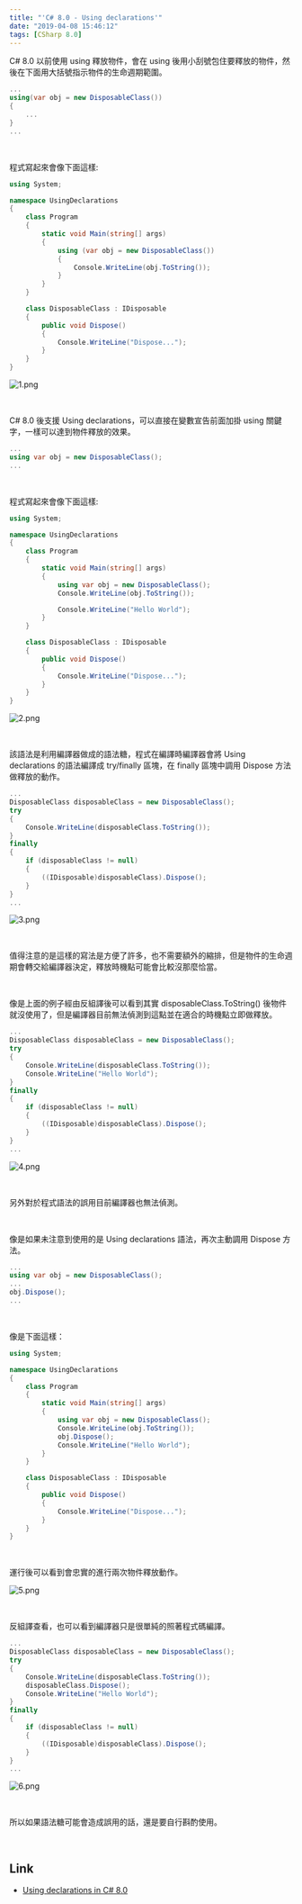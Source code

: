 ```yaml
---
title: "'C# 8.0 - Using declarations'"
date: "2019-04-08 15:46:12"
tags: [CSharp 8.0]
---
```



C# 8.0 以前使用 using 釋放物件，會在 using 後用小刮號包住要釋放的物件，然後在下面用大括號指示物件的生命週期範圍。   

<!-- More -->

```C#
...
using(var obj = new DisposableClass())
{
    ...
}
...
```

<br/>


程式寫起來會像下面這樣:  

```C#
using System;

namespace UsingDeclarations
{
    class Program
    {
        static void Main(string[] args)
        {
            using (var obj = new DisposableClass())
            {
                Console.WriteLine(obj.ToString());
            }
        }
    }

    class DisposableClass : IDisposable
    {
        public void Dispose()
        {
            Console.WriteLine("Dispose...");
        }
    }
}
```

![1.png](1.png)

<br/>


C# 8.0 後支援 Using declarations，可以直接在變數宣告前面加掛 using 關鍵字，一樣可以達到物件釋放的效果。  

```C#
...
using var obj = new DisposableClass();
...
```

<br/>


程式寫起來會像下面這樣:  

```C#
using System;

namespace UsingDeclarations
{
    class Program
    {
        static void Main(string[] args)
        {
            using var obj = new DisposableClass();
            Console.WriteLine(obj.ToString());

            Console.WriteLine("Hello World");
        }
    }

    class DisposableClass : IDisposable
    {
        public void Dispose()
        {
            Console.WriteLine("Dispose...");
        }
    }
}
```

![2.png](2.png)

<br/>


該語法是利用編譯器做成的語法糖，程式在編譯時編譯器會將 Using declarations 的語法編譯成 try/finally 區塊，在 finally 區塊中調用 Dispose 方法做釋放的動作。  

```C#
...
DisposableClass disposableClass = new DisposableClass();
try
{
    Console.WriteLine(disposableClass.ToString());
}
finally
{
    if (disposableClass != null)
    {
        ((IDisposable)disposableClass).Dispose();
    }
}
...
```

![3.png](3.png)

<br/>


值得注意的是這樣的寫法是方便了許多，也不需要額外的縮排，但是物件的生命週期會轉交給編譯器決定，釋放時機點可能會比較沒那麼恰當。

<br/>


像是上面的例子經由反組譯後可以看到其實 disposableClass.ToString() 後物件就沒使用了，但是編譯器目前無法偵測到這點並在適合的時機點立即做釋放。  

```C#
...
DisposableClass disposableClass = new DisposableClass();
try
{
    Console.WriteLine(disposableClass.ToString());
    Console.WriteLine("Hello World");
}
finally
{
    if (disposableClass != null)
    {
        ((IDisposable)disposableClass).Dispose();
    }
}
...
```

![4.png](4.png)

<br/>


另外對於程式語法的誤用目前編譯器也無法偵測。  

<br/>


像是如果未注意到使用的是 Using declarations 語法，再次主動調用 Dispose 方法。  

```c#
...
using var obj = new DisposableClass();
...
obj.Dispose();
...
```

<br/>


像是下面這樣：

```C#
using System;

namespace UsingDeclarations
{
    class Program
    {
        static void Main(string[] args)
        {
            using var obj = new DisposableClass();
            Console.WriteLine(obj.ToString());
            obj.Dispose();
            Console.WriteLine("Hello World");
        }
    }

    class DisposableClass : IDisposable
    {
        public void Dispose()
        {
            Console.WriteLine("Dispose...");
        }
    }
}
```

<br/>


運行後可以看到會忠實的進行兩次物件釋放動作。  

![5.png](5.png)

<br/>


反組譯查看，也可以看到編譯器只是很單純的照著程式碼編譯。  

```C#
...
DisposableClass disposableClass = new DisposableClass();
try
{
    Console.WriteLine(disposableClass.ToString());
    disposableClass.Dispose();
    Console.WriteLine("Hello World");
}
finally
{
    if (disposableClass != null)
    {
        ((IDisposable)disposableClass).Dispose();
    }
}
...
```

![6.png](6.png)

<br/>


所以如果語法糖可能會造成誤用的話，還是要自行斟酌使用。  

<br/>

Link
----
* [Using declarations in C# 8.0](https://gunnarpeipman.com/net/using-declarations/)
